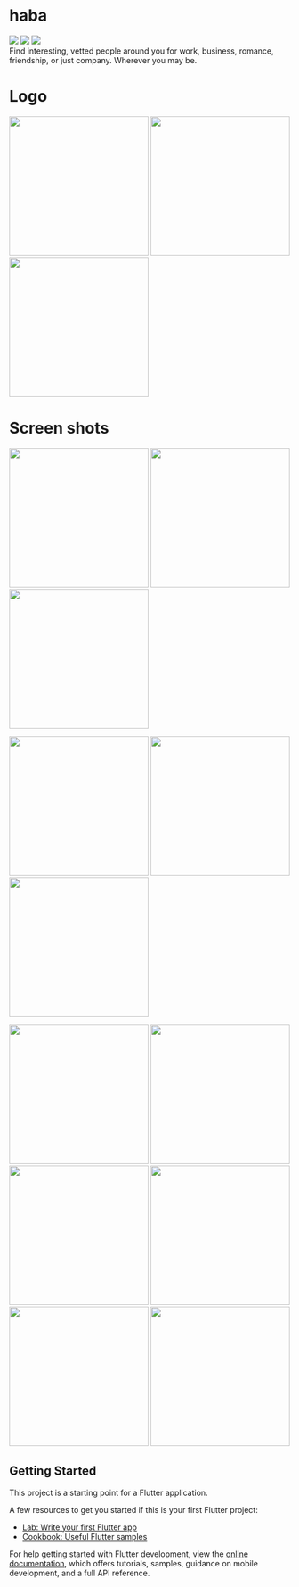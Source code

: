 # haba  
[![](https://img.shields.io/badge/Made_with-Flutter-blue?style=for-the-badge&logo=flutter)](https://flutter.dev/)
[![](https://img.shields.io/badge/Database-Supabase-teal?style=for-the-badge&logo=supabase)](https://supabase.com/ "Supabase")
[![](https://img.shields.io/badge/IDE-Android_Studio-teal?style=for-the-badge&logo=android-studio)](https://developer.android.com/studio "Android Studio")  
Find interesting, vetted people around you for work, business, romance, friendship, or just company. Wherever you may be.  
# Logo  
<img src="https://github.com/occiandiaali/haba-flutter-project/assets/40769994/7986874d-6b58-4526-8850-6b6d4af9a5b1.jpg" height="250" width="250">
<img src="https://github.com/occiandiaali/haba-flutter-project/assets/40769994/ff9eee7f-bdaf-4ac2-9bcb-6f648df1b2c4.jpg" height="250" width="250">
<img src="https://github.com/occiandiaali/haba-flutter-project/assets/40769994/6eb4cd75-02a7-41db-83bb-e6fca6123bcf.jpg" height="250" width="250">  

# Screen shots  
<img src="https://github.com/occiandiaali/haba-flutter-project/assets/40769994/4a792008-2aa0-4c14-b8fa-9bdbf8c25b44.jpg" height="250">  <img src="https://github.com/occiandiaali/haba-flutter-project/assets/40769994/6cbd9d36-b769-425a-9f17-68964862c9f6.jpg" height="250">
<img src="https://github.com/occiandiaali/haba-flutter-project/assets/40769994/c0af138e-627a-4000-bc1a-2d525df3225c.jpg" height="250">  
  
 <img src="https://github.com/occiandiaali/haba-flutter-project/assets/40769994/6ea1c96e-0afc-4cd9-a1cb-4d2555ff7095.jpg" height="250">
<img src="https://github.com/occiandiaali/haba-flutter-project/assets/40769994/94d73464-6d0f-4145-b9fb-cf6f5beeaa8a.jpg" height="250">
<img src="https://github.com/occiandiaali/haba-flutter-project/assets/40769994/f8cf7718-b1ce-4438-9351-998e9a8f4754.jpg" height="250">  


<img src="https://github.com/occiandiaali/haba-flutter-project/assets/40769994/208c6458-3e25-4594-8c6e-132fa308f45e.jpg" height="250">  <img src="https://github.com/occiandiaali/haba-flutter-project/assets/40769994/8c285d93-0558-474f-b7cc-7275a141eae8.jpg" height="250">  <img src="https://github.com/occiandiaali/haba-flutter-project/assets/40769994/13e6868c-333b-4d87-b308-932ba58bdf5b.jpg" height="250">
<img src="https://github.com/occiandiaali/haba-flutter-project/assets/40769994/fbdbf99d-fcc1-4af8-a69e-f175c756cf99.jpg" height="250">  <img src="https://github.com/occiandiaali/haba-flutter-project/assets/40769994/8335ba14-8979-43c8-bfe2-c647bb5fa467.jpg" height="250">  <img src="https://github.com/occiandiaali/haba-flutter-project/assets/40769994/8aa90172-df5e-4190-94e3-d32fbe2fab07.jpg" height="250">

## Getting Started

This project is a starting point for a Flutter application.

A few resources to get you started if this is your first Flutter project:

- [Lab: Write your first Flutter app](https://docs.flutter.dev/get-started/codelab)
- [Cookbook: Useful Flutter samples](https://docs.flutter.dev/cookbook)

For help getting started with Flutter development, view the
[online documentation](https://docs.flutter.dev/), which offers tutorials,
samples, guidance on mobile development, and a full API reference.
